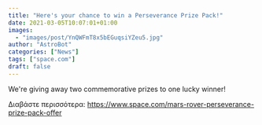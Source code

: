 ```yaml
---
title: "Here's your chance to win a Perseverance Prize Pack!"
date: 2021-03-05T10:07:01+01:00
images:
  - "images/post/YnQWFmT8x5bEGuqsiYZeu5.jpg"
author: "AstroBot"
categories: ["News"]
tags: ["space.com"]
draft: false
---
```


We're giving away two commemorative prizes to one lucky winner! 

Διαβάστε περισσότερα: https://www.space.com/mars-rover-perseverance-prize-pack-offer
